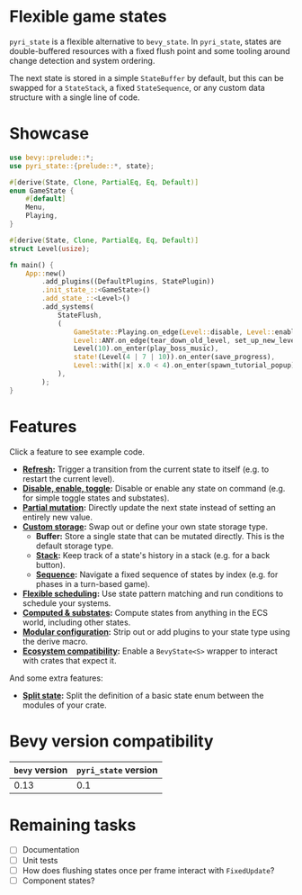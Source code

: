 # Flexible game states

`pyri_state` is a flexible alternative to `bevy_state`. In `pyri_state`, states are double-buffered resources with a fixed flush point and some tooling around change detection and system ordering.

The next state is stored in a simple `StateBuffer` by default, but this can be swapped for a `StateStack`, a fixed `StateSequence`, or any custom data structure with a single line of code.

# Showcase

```rust
use bevy::prelude::*;
use pyri_state::{prelude::*, state};

#[derive(State, Clone, PartialEq, Eq, Default)]
enum GameState {
    #[default]
    Menu,
    Playing,
}

#[derive(State, Clone, PartialEq, Eq, Default)]
struct Level(usize);

fn main() {
    App::new()
        .add_plugins((DefaultPlugins, StatePlugin))
        .init_state_::<GameState>()
        .add_state_::<Level>()
        .add_systems(
            StateFlush,
            (
                GameState::Playing.on_edge(Level::disable, Level::enable_default),
                Level::ANY.on_edge(tear_down_old_level, set_up_new_level),
                Level(10).on_enter(play_boss_music),
                state!(Level(4 | 7 | 10)).on_enter(save_progress),
                Level::with(|x| x.0 < 4).on_enter(spawn_tutorial_popup),
            ),
        );
}
```

# Features

Click a feature to see example code.

- **[Refresh](/examples/refresh.rs):** Trigger a transition from the current state to itself (e.g. to restart the current level).
- **[Disable, enable, toggle](/examples/disable_enable_toggle.rs):** Disable or enable any state on command (e.g. for simple toggle states and substates).
- **[Partial mutation](/examples/partial_mutation.rs):** Directly update the next state instead of setting an entirely new value.
- **[Custom storage](/examples/custom_storage.rs):** Swap out or define your own state storage type.
    - **Buffer:** Store a single state that can be mutated directly. This is the default storage type.
    - **[Stack](/examples/stack_storage.rs):** Keep track of a state's history in a stack (e.g. for a back button).
    - **[Sequence](/examples/sequence_storage.rs):** Navigate a fixed sequence of states by index (e.g. for phases in a turn-based game).
- **[Flexible scheduling](/examples/flexible_scheduling.rs):** Use state pattern matching and run conditions to schedule your systems.
- **[Computed & substates](/examples/computed_and_substates.rs):** Compute states from anything in the ECS world, including other states.
- **[Modular configuration](/examples/modular_configuration.rs):** Strip out or add plugins to your state type using the derive macro.
- **[Ecosystem compatibility](/examples/ecosystem_compatibility.rs):** Enable a `BevyState<S>` wrapper to interact with crates that expect it.
    
And some extra features:

- **[Split state](/examples/split_state.rs):** Split the definition of a basic state enum between the modules of your crate.

# Bevy version compatibility

| `bevy` version | `pyri_state` version |
| -------------- | -------------------- |
| 0.13           | 0.1                  |

# Remaining tasks

- [ ] Documentation
- [ ] Unit tests
- [ ] How does flushing states once per frame interact with `FixedUpdate`?
- [ ] Component states?
